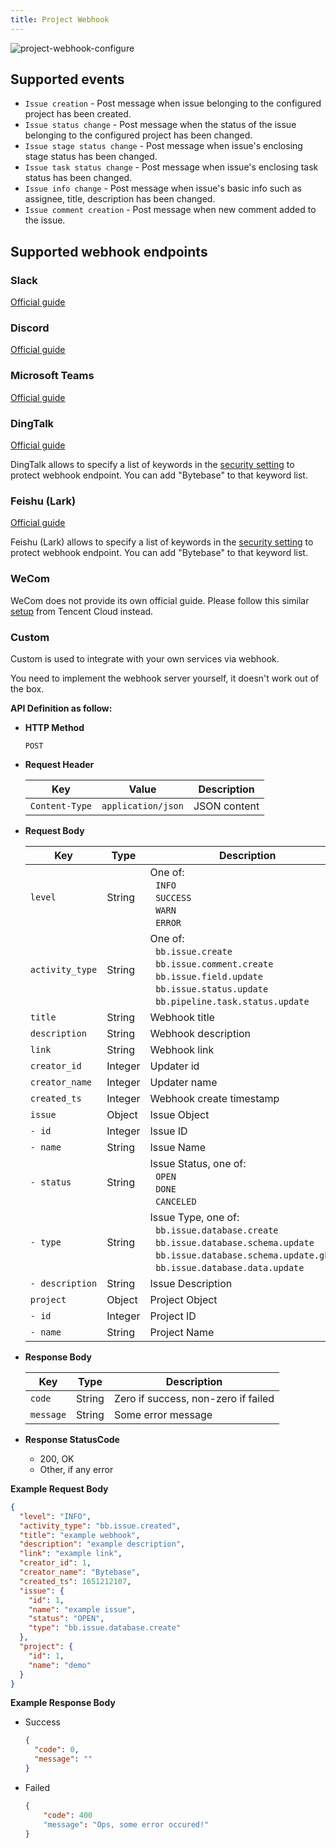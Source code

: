 ```yaml
---
title: Project Webhook
---
```


![project-webhook-configure](/content/docs/project-webhook-configure.png)

## Supported events

- `Issue creation` - Post message when issue belonging to the configured project has been created.
- `Issue status change` - Post message when the status of the issue belonging to the configured project has been changed.
- `Issue stage status change` - Post message when issue's enclosing stage status has been changed.
- `Issue task status change` - Post message when issue's enclosing task status has been changed.
- `Issue info change` - Post message when issue's basic info such as assignee, title, description has been changed.
- `Issue comment creation` - Post message when new comment added to the issue.

## Supported webhook endpoints

### Slack

[Official guide](https://api.slack.com/messaging/webhooks)

### Discord

[Official guide](https://support.discord.com/hc/en-us/articles/228383668-Intro-to-Webhooks)

### Microsoft Teams

[Official guide](https://docs.microsoft.com/en-us/microsoftteams/platform/webhooks-and-connectors/how-to/add-incoming-webhook)

### DingTalk

[Official guide](https://developers.dingtalk.com/document/robots/custom-robot-access)

<HintBlock type="info">

DingTalk allows to specify a list of keywords in the [security setting](https://developers.dingtalk.com/document/robots/customize-robot-security-settings) to protect webhook endpoint. You can add "Bytebase" to that keyword list.

</HintBlock>

### Feishu (Lark)

[Official guide](https://www.feishu.cn/hc/zh-CN/articles/360024984973)

<HintBlock type="info">

Feishu (Lark) allows to specify a list of keywords in the [security setting](https://www.feishu.cn/hc/zh-CN/articles/360024984973#lineguid-RahdJr) to protect webhook endpoint. You can add "Bytebase" to that keyword list.

</HintBlock>

### WeCom

WeCom does not provide its own official guide. Please follow this similar [setup](https://intl.cloud.tencent.com/zh/document/product/614/39581) from Tencent Cloud instead.

### Custom

Custom is used to integrate with your own services via webhook.

<HintBlock type="info">

You need to implement the webhook server yourself, it doesn't work out of the box.

</HintBlock>

**API Definition as follow:**

- **HTTP Method**

  `POST`

- **Request Header**

  | Key            | Value              | Description  |
  | -------------- | ------------------ | ------------ |
  | `Content-Type` | `application/json` | JSON content |

- **Request Body**

  | Key             | Type    | Description                                                                                                                                                                                                               |
  | --------------- | ------- | ------------------------------------------------------------------------------------------------------------------------------------------------------------------------------------------------------------------------- |
  | `level`         | String  | One of: <br/>&nbsp;&nbsp;`INFO`<br/>&nbsp;&nbsp;`SUCCESS`<br/>&nbsp;&nbsp;`WARN`<br/>&nbsp;&nbsp;`ERROR`                                                                                                                  |
  | `activity_type` | String  | One of: <br/>&nbsp;&nbsp;`bb.issue.create`<br/>&nbsp;&nbsp;`bb.issue.comment.create`<br/>&nbsp;&nbsp;`bb.issue.field.update`<br/>&nbsp;&nbsp;`bb.issue.status.update`<br/>&nbsp;&nbsp;`bb.pipeline.task.status.update`    |
  | `title`         | String  | Webhook title                                                                                                                                                                                                             |
  | `description`   | String  | Webhook description                                                                                                                                                                                                       |
  | `link`          | String  | Webhook link                                                                                                                                                                                                              |
  | `creator_id`    | Integer | Updater id                                                                                                                                                                                                                |
  | `creator_name`  | Integer | Updater name                                                                                                                                                                                                              |
  | `created_ts`    | Integer | Webhook create timestamp                                                                                                                                                                                                  |
  | `issue`         | Object  | Issue Object                                                                                                                                                                                                              |
  | `- id`          | Integer | Issue ID                                                                                                                                                                                                                  |
  | `- name`        | String  | Issue Name                                                                                                                                                                                                                |
  | `- status`      | String  | Issue Status, one of: <br/>&nbsp;&nbsp;`OPEN`<br/>&nbsp;&nbsp;`DONE`<br/>&nbsp;&nbsp;`CANCELED`                                                                                                                           |
  | `- type`        | String  | Issue Type, one of: <br/>&nbsp;&nbsp;`bb.issue.database.create`<br/>&nbsp;&nbsp;`bb.issue.database.schema.update`<br/>&nbsp;&nbsp;`bb.issue.database.schema.update.ghost`<br/>&nbsp;&nbsp;`bb.issue.database.data.update` |
  | `- description` | String  | Issue Description                                                                                                                                                                                                         |
  | `project`       | Object  | Project Object                                                                                                                                                                                                            |
  | `- id`          | Integer | Project ID                                                                                                                                                                                                                |
  | `- name`        | String  | Project Name                                                                                                                                                                                                              |

- **Response Body**

  | Key       | Type   | Description                         |
  | --------- | ------ | ----------------------------------- |
  | `code`    | String | Zero if success, non-zero if failed |
  | `message` | String | Some error message                  |

- **Response StatusCode**
  - 200, OK
  - Other, if any error

**Example Request Body**

```json
{
  "level": "INFO",
  "activity_type": "bb.issue.created",
  "title": "example webhook",
  "description": "example description",
  "link": "example link",
  "creator_id": 1,
  "creator_name": "Bytebase",
  "created_ts": 1651212107,
  "issue": {
    "id": 1,
    "name": "example issue",
    "status": "OPEN",
    "type": "bb.issue.database.create"
  },
  "project": {
    "id": 1,
    "name": "demo"
  }
}
```

**Example Response Body**

- Success
  ```json
  {
    "code": 0,
    "message": ""
  }
  ```
- Failed
  ```json
  {
      "code": 400
      "message": "Ops, some error occured!"
  }
  ```
